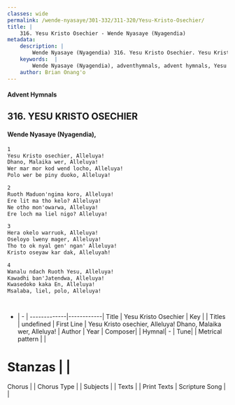 ```yaml
---
classes: wide
permalink: /wende-nyasaye/301-332/311-320/Yesu-Kristo-Osechier/
title: |
    316. Yesu Kristo Osechier - Wende Nyasaye (Nyagendia)
metadata:
    description: |
        Wende Nyasaye (Nyagendia) 316. Yesu Kristo Osechier. Yesu Kristo osechier, Alleluya! Dhano, Malaika wer, Alleluya! Wer mar mor kod wend locho, Alleluya! Polo wer be piny duoko, Alleluya!  
    keywords:  |
        Wende Nyasaye (Nyagendia), adventhymnals, advent hymnals, Yesu Kristo Osechier, Yesu Kristo osechier, Alleluya! Dhano, Malaika wer, Alleluya!. 
    author: Brian Onang'o
---
```


#### Advent Hymnals
## 316. YESU KRISTO OSECHIER
####  Wende Nyasaye (Nyagendia),

```txt
1
Yesu Kristo osechier, Alleluya!
Dhano, Malaika wer, Alleluya!
Wer mar mor kod wend locho, Alleluya!
Polo wer be piny duoko, Alleluya!

2
Ruoth Maduon'ngima koro, Alleluya!
Ere lit ma tho kelo? Alleluya!
Ne otho mon'owarwa, Alleluya!
Ere loch ma liel nigo? Alleluya!

3
Hera okelo warruok, Alleluya!
Oseloyo lweny mager, Alleluya!
Tho to ok nyal gen' ngan' Alleluya!
Kristo oseyaw kar dak, Alleluyah!

4
Wanalu ndach Ruoth Yesu, Alleluya!
Kawadhi ban'Jatendwa, Alleluya!
Kwasedoko kaka En, Alleluya!
Msalaba, liel, polo, Alleluya!




```

- |   -  |
-------------|------------|
Title | Yesu Kristo Osechier |
Key |  |
Titles | undefined |
First Line | Yesu Kristo osechier, Alleluya! Dhano, Malaika wer, Alleluya! |
Author | 
Year | 
Composer| |
Hymnal|  - |
Tune|  |
Metrical pattern | |
# Stanzas |  |
Chorus |  |
Chorus Type |  |
Subjects | |
Texts |  |
Print Texts | 
Scripture Song |  |
    

